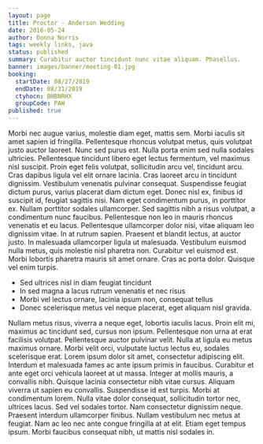 ```yaml
---
layout: page
title: Proctor - Anderson Wedding
date: 2016-05-24
author: Donna Norris
tags: weekly links, java
status: published
summary: Curabitur auctor tincidunt nunc vitae aliquam. Phasellus.
banner: images/banner/meeting-01.jpg
booking:
  startDate: 08/27/2019
  endDate: 08/31/2019
  ctyhocn: BHBNRHX
  groupCode: PAW
published: true
---
```

Morbi nec augue varius, molestie diam eget, mattis sem. Morbi iaculis sit amet sapien id fringilla. Pellentesque rhoncus volutpat metus, quis volutpat justo auctor laoreet. Nunc sed purus est. Nulla porta enim sed nulla sodales ultricies. Pellentesque tincidunt libero eget lectus fermentum, vel maximus nisl suscipit. Proin eget felis volutpat, sollicitudin arcu vel, tincidunt arcu. Cras dapibus ligula vel elit ornare lacinia. Cras laoreet arcu in tincidunt dignissim. Vestibulum venenatis pulvinar consequat. Suspendisse feugiat dictum purus, varius placerat diam dictum eget. Donec nisl ex, finibus id suscipit id, feugiat sagittis nisi. Nam eget condimentum purus, in porttitor ex. Nullam porttitor sodales ullamcorper. Sed sagittis nibh a risus volutpat, a condimentum nunc faucibus.
Pellentesque non leo in mauris rhoncus venenatis et eu lacus. Pellentesque ullamcorper dolor nisi, vitae aliquam leo dignissim vitae. In at rutrum sapien. Praesent et blandit lectus, at auctor justo. In malesuada ullamcorper ligula ut malesuada. Vestibulum euismod nulla metus, quis molestie nisl pharetra non. Curabitur vel euismod est. Morbi lobortis pharetra mauris sit amet ornare. Cras ac porta dolor. Quisque vel enim turpis.

* Sed ultrices nisl in diam feugiat tincidunt
* In sed magna a lacus rutrum venenatis et nec risus
* Morbi vel lectus ornare, lacinia ipsum non, consequat tellus
* Donec scelerisque metus vel neque placerat, eget aliquam nisl gravida.

Nullam metus risus, viverra a neque eget, lobortis iaculis lacus. Proin elit mi, maximus ac tincidunt sed, cursus non ipsum. Pellentesque non urna at erat facilisis volutpat. Pellentesque auctor pulvinar velit. Nulla at ligula eu metus maximus ornare. Morbi velit orci, vulputate luctus lectus eu, sodales scelerisque erat. Lorem ipsum dolor sit amet, consectetur adipiscing elit. Interdum et malesuada fames ac ante ipsum primis in faucibus.
Curabitur et ante eget orci vehicula laoreet at ut massa. Integer at mollis mauris, a convallis nibh. Quisque lacinia consectetur nibh vitae cursus. Aliquam viverra ut sapien eu convallis. Suspendisse id est turpis. Morbi at condimentum lorem. Nulla vitae dolor consequat, sollicitudin tortor nec, ultrices lacus. Sed vel sodales tortor. Nam consectetur dignissim neque. Praesent interdum ullamcorper finibus. Nullam vestibulum nec metus at feugiat. Nam ac leo nec ante congue fringilla at at elit. Etiam eget tempus ipsum. Morbi faucibus consequat nibh, ut mattis nisl sodales in.
